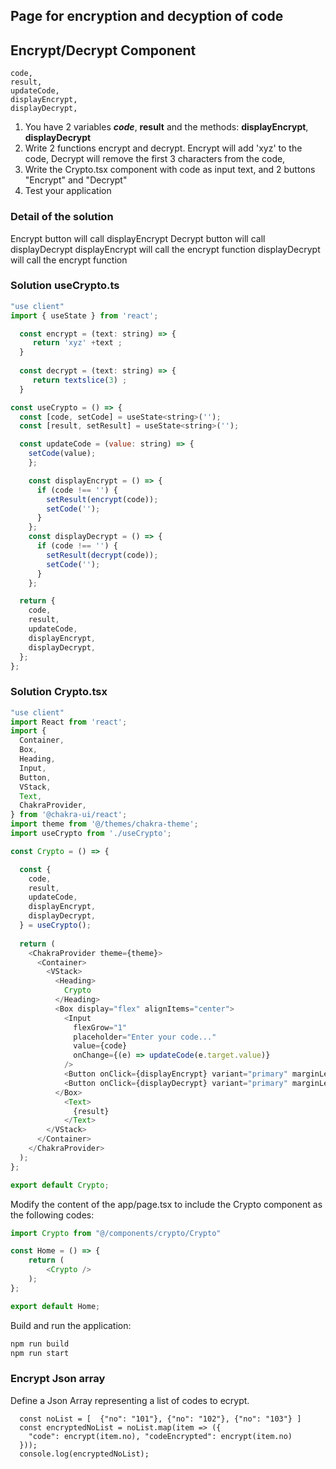 ## Page for encryption and decyption of code    


## Encrypt/Decrypt Component 
    code,
    result,
    updateCode,
    displayEncrypt,
    displayDecrypt,

1. You have 2 variables ***code***, **result** and the methods: **displayEncrypt**, **displayDecrypt**
2. Write 2 functions encrypt and decrypt. Encrypt will add 'xyz' to the code, Decrypt will remove the first 3 characters from the code, 
3. Write the Crypto.tsx component with code as input text, and 2 buttons "Encrypt" and "Decrypt"
4. Test your application

### Detail of the solution
   Encrypt button will call displayEncrypt
   Decrypt button will call displayDecrypt
   displayEncrypt will call the encrypt function
   displayDecrypt will call the encrypt function
   
     

### Solution useCrypto.ts
```.js
"use client"
import { useState } from 'react'; 

  const encrypt = (text: string) => {
     return 'xyz' +text ;
  }
  
  const decrypt = (text: string) => {
     return textslice(3) ;
  }

const useCrypto = () => {
  const [code, setCode] = useState<string>('');
  const [result, setResult] = useState<string>('');

  const updateCode = (value: string) => {
    setCode(value);
    };

    const displayEncrypt = () => {
      if (code !== '') {
        setResult(encrypt(code));
        setCode('');
      }
    };
    const displayDecrypt = () => {
      if (code !== '') {
        setResult(decrypt(code));
        setCode('');
      }
    };

  return {
    code,
    result,
    updateCode,
    displayEncrypt,
    displayDecrypt,
  };
};

```


### Solution Crypto.tsx
```.js
"use client"
import React from 'react'; 
import {
  Container,
  Box,
  Heading,
  Input,
  Button,
  VStack,
  Text,
  ChakraProvider, 
} from '@chakra-ui/react';
import theme from '@/themes/chakra-theme'; 
import useCrypto from './useCrypto';

const Crypto = () => {

  const {
    code,
    result,
    updateCode,
    displayEncrypt,
    displayDecrypt,
  } = useCrypto();
  
  return (
    <ChakraProvider theme={theme}> 
      <Container>
        <VStack>
          <Heading> 
            Crypto
          </Heading>
          <Box display="flex" alignItems="center">
            <Input
              flexGrow="1"
              placeholder="Enter your code..."
              value={code}
              onChange={(e) => updateCode(e.target.value)}
            />
            <Button onClick={displayEncrypt} variant="primary" marginLeft="10px" width="280px"> Encrypt </Button>
            <Button onClick={displayDecrypt} variant="primary" marginLeft="10px" width="280px"> Decrypt </Button>
          </Box>
            <Text>
              {result}
            </Text>
        </VStack>
      </Container>
    </ChakraProvider>
  );
};

export default Crypto;
```

Modify the content of the app/page.tsx to include the Crypto component as the following codes:
```.js
import Crypto from "@/components/crypto/Crypto"

const Home = () => {
	return (
		<Crypto />
	);
};

export default Home;
```


Build and run the application:
```.js
npm run build
npm run start
```


### Encrypt Json array     
Define a Json Array representing a list of codes to ecrypt. 

      const noList = [  {"no": "101"}, {"no": "102"}, {"no": "103"} ]
      const encryptedNoList = noList.map(item => ({
        "code": encrypt(item.no), "codeEncrypted": encrypt(item.no)
      }));
      console.log(encryptedNoList);


